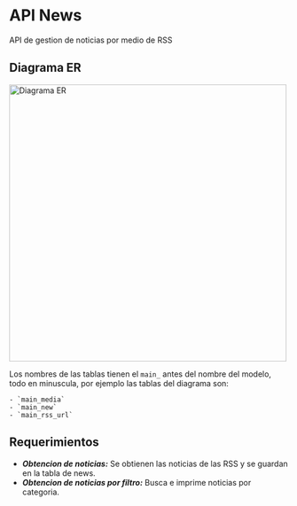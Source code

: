 # API News
API de gestion de noticias por medio de RSS 

## Diagrama ER

<div>
    <img src="../imgs/Diagrama_ER%20.png" alt="Diagrama ER" style="width: 500px;">  
</div>

Los nombres de las tablas tienen el `main_` antes del nombre del modelo, todo en minuscula, por ejemplo las tablas del diagrama son:

    - `main_media`
    - `main_new`
    - `main_rss_url`


## Requerimientos 

- ***Obtencion de noticias:*** Se obtienen las noticias de las RSS y se guardan en la tabla de news.
- ***Obtencion de noticias por filtro:*** Busca e imprime noticias por categoria.